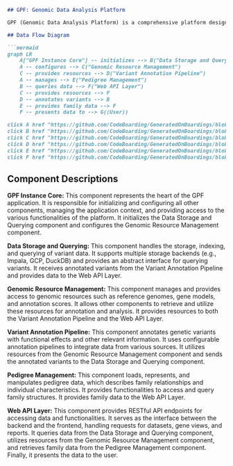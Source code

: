 ```markdown
## GPF: Genomic Data Analysis Platform

GPF (Genomic Data Analysis Platform) is a comprehensive platform designed for storing, querying, and analyzing large-scale genomic data. It provides tools for variant annotation, pedigree management, and genomic resource management, enabling researchers to gain insights from complex genetic datasets.

## Data Flow Diagram

```mermaid
graph LR
    A["GPF Instance Core"] -- initializes --> B("Data Storage and Querying")
    A -- configures --> C("Genomic Resource Management")
    C -- provides resources --> D("Variant Annotation Pipeline")
    A -- manages --> E("Pedigree Management")
    B -- queries data --> F("Web API Layer")
    C -- provides resources --> F
    D -- annotates variants --> B
    E -- provides family data --> F
    F -- presents data to --> G((User))

click A href "https://github.com/CodeBoarding/GeneratedOnBoardings/blob/main/gpf//GPF Instance Core.md"
click B href "https://github.com/CodeBoarding/GeneratedOnBoardings/blob/main/gpf//Data Storage and Querying.md"
click C href "https://github.com/CodeBoarding/GeneratedOnBoardings/blob/main/gpf//Genomic Resource Management.md"
click D href "https://github.com/CodeBoarding/GeneratedOnBoardings/blob/main/gpf//Variant Annotation Pipeline.md"
click E href "https://github.com/CodeBoarding/GeneratedOnBoardings/blob/main/gpf//Pedigree Management.md"
click F href "https://github.com/CodeBoarding/GeneratedOnBoardings/blob/main/gpf//Web API Layer.md"
```

## Component Descriptions

**GPF Instance Core:** This component represents the heart of the GPF application. It is responsible for initializing and configuring all other components, managing the application context, and providing access to the various functionalities of the platform. It initializes the Data Storage and Querying component and configures the Genomic Resource Management component.

**Data Storage and Querying:** This component handles the storage, indexing, and querying of variant data. It supports multiple storage backends (e.g., Impala, GCP, DuckDB) and provides an abstract interface for querying variants. It receives annotated variants from the Variant Annotation Pipeline and provides data to the Web API Layer.

**Genomic Resource Management:** This component manages and provides access to genomic resources such as reference genomes, gene models, and annotation scores. It allows other components to retrieve and utilize these resources for annotation and analysis. It provides resources to both the Variant Annotation Pipeline and the Web API Layer.

**Variant Annotation Pipeline:** This component annotates genetic variants with functional effects and other relevant information. It uses configurable annotation pipelines to integrate data from various sources. It utilizes resources from the Genomic Resource Management component and sends the annotated variants to the Data Storage and Querying component.

**Pedigree Management:** This component loads, represents, and manipulates pedigree data, which describes family relationships and individual characteristics. It provides functionalities to access and query family structures. It provides family data to the Web API Layer.

**Web API Layer:** This component provides RESTful API endpoints for accessing data and functionalities. It serves as the interface between the backend and the frontend, handling requests for datasets, gene views, and reports. It queries data from the Data Storage and Querying component, utilizes resources from the Genomic Resource Management component, and retrieves family data from the Pedigree Management component. Finally, it presents the data to the user.
```